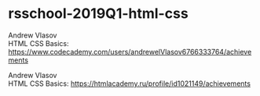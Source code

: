 # rsschool-2019Q1-html-css

Andrew Vlasov  
HTML CSS Basics: https://www.codecademy.com/users/andrewelVlasov6766333764/achievements

Andrew Vlasov  
HTML CSS Basics: https://htmlacademy.ru/profile/id1021149/achievements
